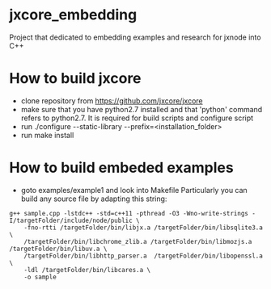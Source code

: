 # jxcore_embedding
Project that dedicated to embedding examples and research for jxnode into C++

# How to build jxcore
* clone repository from https://github.com/jxcore/jxcore
* make sure that you have python2.7 installed and that 'python' command refers to python2.7. It is required for build scripts and configure script
* run ./configure  --static-library --prefix=<installation_folder>
* run make install

# How to build embeded examples
* goto examples/example1 and look into Makefile
Particularly you can build any source file by adapting this string:
````
g++ sample.cpp -lstdc++ -std=c++11 -pthread -O3 -Wno-write-strings -I/targetFolder/include/node/public \
    -fno-rtti /targetFolder/bin/libjx.a /targetFolder/bin/libsqlite3.a \
    /targetFolder/bin/libchrome_zlib.a /targetFolder/bin/libmozjs.a  /targetFolder/bin/libuv.a \
    /targetFolder/bin/libhttp_parser.a  /targetFolder/bin/libopenssl.a  \
    -ldl /targetFolder/bin/libcares.a \
    -o sample
````
